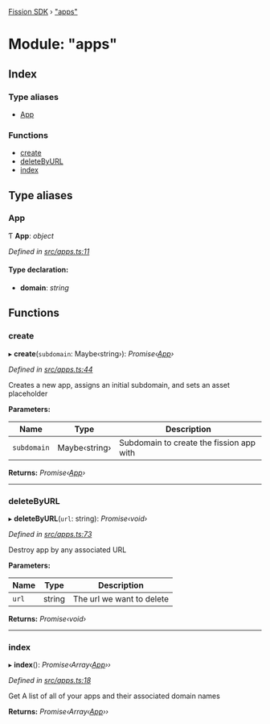 [Fission SDK](../README.md) › ["apps"](_apps_.md)

# Module: "apps"

## Index

### Type aliases

* [App](_apps_.md#app)

### Functions

* [create](_apps_.md#create)
* [deleteByURL](_apps_.md#deletebyurl)
* [index](_apps_.md#index)

## Type aliases

###  App

Ƭ **App**: *object*

*Defined in [src/apps.ts:11](https://github.com/fission-suite/webnative/blob/935d7b8/src/apps.ts#L11)*

#### Type declaration:

* **domain**: *string*

## Functions

###  create

▸ **create**(`subdomain`: Maybe‹string›): *Promise‹[App](_apps_.md#app)›*

*Defined in [src/apps.ts:44](https://github.com/fission-suite/webnative/blob/935d7b8/src/apps.ts#L44)*

Creates a new app, assigns an initial subdomain, and sets an asset placeholder

**Parameters:**

Name | Type | Description |
------ | ------ | ------ |
`subdomain` | Maybe‹string› | Subdomain to create the fission app with  |

**Returns:** *Promise‹[App](_apps_.md#app)›*

___

###  deleteByURL

▸ **deleteByURL**(`url`: string): *Promise‹void›*

*Defined in [src/apps.ts:73](https://github.com/fission-suite/webnative/blob/935d7b8/src/apps.ts#L73)*

Destroy app by any associated URL

**Parameters:**

Name | Type | Description |
------ | ------ | ------ |
`url` | string | The url we want to delete  |

**Returns:** *Promise‹void›*

___

###  index

▸ **index**(): *Promise‹Array‹[App](_apps_.md#app)››*

*Defined in [src/apps.ts:18](https://github.com/fission-suite/webnative/blob/935d7b8/src/apps.ts#L18)*

Get A list of all of your apps and their associated domain names

**Returns:** *Promise‹Array‹[App](_apps_.md#app)››*

